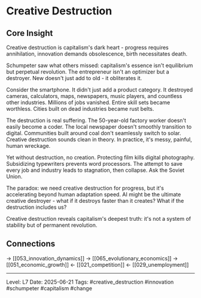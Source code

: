 # Creative Destruction

## Core Insight
Creative destruction is capitalism's dark heart - progress requires annihilation, innovation demands obsolescence, birth necessitates death.

Schumpeter saw what others missed: capitalism's essence isn't equilibrium but perpetual revolution. The entrepreneur isn't an optimizer but a destroyer. New doesn't just add to old - it obliterates it.

Consider the smartphone. It didn't just add a product category. It destroyed cameras, calculators, maps, newspapers, music players, and countless other industries. Millions of jobs vanished. Entire skill sets became worthless. Cities built on dead industries became rust belts.

The destruction is real suffering. The 50-year-old factory worker doesn't easily become a coder. The local newspaper doesn't smoothly transition to digital. Communities built around coal don't seamlessly switch to solar. Creative destruction sounds clean in theory. In practice, it's messy, painful, human wreckage.

Yet without destruction, no creation. Protecting film kills digital photography. Subsidizing typewriters prevents word processors. The attempt to save every job and industry leads to stagnation, then collapse. Ask the Soviet Union.

The paradox: we need creative destruction for progress, but it's accelerating beyond human adaptation speed. AI might be the ultimate creative destroyer - what if it destroys faster than it creates? What if the destruction includes us?

Creative destruction reveals capitalism's deepest truth: it's not a system of stability but of permanent revolution.

## Connections
→ [[053_innovation_dynamics]]
→ [[065_evolutionary_economics]]
→ [[051_economic_growth]]
← [[021_competition]]
← [[029_unemployment]]

---
Level: L7
Date: 2025-06-21
Tags: #creative_destruction #innovation #schumpeter #capitalism #change